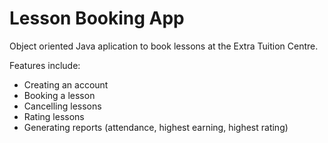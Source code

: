 # Lesson Booking App

Object oriented Java aplication to book lessons at the Extra Tuition Centre.  

Features include:

- Creating an account
- Booking a lesson
- Cancelling lessons
- Rating lessons
- Generating reports (attendance, highest earning, highest rating)
